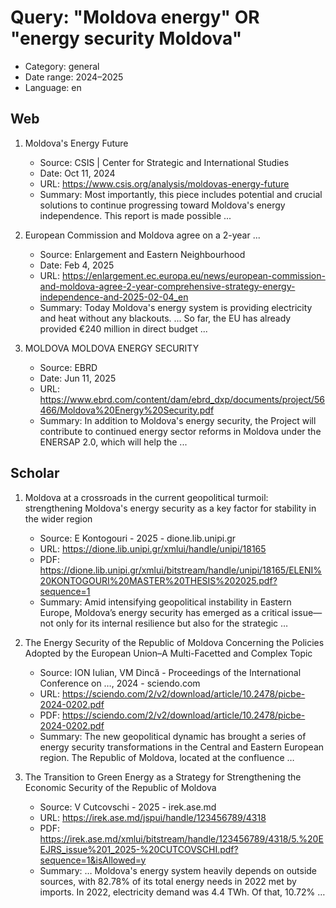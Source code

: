 # Query: "Moldova energy" OR "energy security Moldova"
- Category: general
- Date range: 2024–2025
- Language: en

## Web

1. Moldova's Energy Future
   - Source: CSIS | Center for Strategic and International Studies
   - Date: Oct 11, 2024
   - URL: https://www.csis.org/analysis/moldovas-energy-future
   - Summary: Most importantly, this piece includes potential and crucial solutions to continue progressing toward Moldova's energy independence. This report is made possible ...

2. European Commission and Moldova agree on a 2-year ...
   - Source: Enlargement and Eastern Neighbourhood
   - Date: Feb 4, 2025
   - URL: https://enlargement.ec.europa.eu/news/european-commission-and-moldova-agree-2-year-comprehensive-strategy-energy-independence-and-2025-02-04_en
   - Summary: Today Moldova's energy system is providing electricity and heat without any blackouts. ... So far, the EU has already provided €240 million in direct budget ...

3. MOLDOVA MOLDOVA ENERGY SECURITY
   - Source: EBRD
   - Date: Jun 11, 2025
   - URL: https://www.ebrd.com/content/dam/ebrd_dxp/documents/project/56466/Moldova%20Energy%20Security.pdf
   - Summary: In addition to Moldova's energy security, the Project will contribute to continued energy sector reforms in Moldova under the ENERSAP 2.0, which will help the ...

## Scholar

1. Moldova at a crossroads in the current geopolitical turmoil: strengthening Moldova's energy security as a key factor for stability in the wider region
   - Source: E Kontogouri - 2025 - dione.lib.unipi.gr
   - URL: https://dione.lib.unipi.gr/xmlui/handle/unipi/18165
   - PDF: https://dione.lib.unipi.gr/xmlui/bitstream/handle/unipi/18165/ELENI%20KONTOGOURI%20MASTER%20THESIS%202025.pdf?sequence=1
   - Summary: Amid intensifying geopolitical instability in Eastern Europe, Moldova’s energy security has emerged as a critical issue—not only for its internal resilience but also for the strategic …

2. The Energy Security of the Republic of Moldova Concerning the Policies Adopted by the European Union–A Multi-Facetted and Complex Topic
   - Source: ION Iulian, VM Dincă - Proceedings of the International Conference on …, 2024 - sciendo.com
   - URL: https://sciendo.com/2/v2/download/article/10.2478/picbe-2024-0202.pdf
   - PDF: https://sciendo.com/2/v2/download/article/10.2478/picbe-2024-0202.pdf
   - Summary: The new geopolitical dynamic has brought a series of energy security transformations in the Central and Eastern European region. The Republic of Moldova, located at the confluence …

3. The Transition to Green Energy as a Strategy for Strengthening the Economic Security of the Republic of Moldova
   - Source: V Cutcovschi - 2025 - irek.ase.md
   - URL: https://irek.ase.md/jspui/handle/123456789/4318
   - PDF: https://irek.ase.md/xmlui/bitstream/handle/123456789/4318/5.%20EEJRS_issue%201_2025-%20CUTCOVSCHI.pdf?sequence=1&isAllowed=y
   - Summary: … Moldova's energy system heavily depends on outside sources, with 82.78% of its total energy needs in 2022 met by imports. In 2022, electricity demand was 4.4 TWh. Of that, 10.72% …

